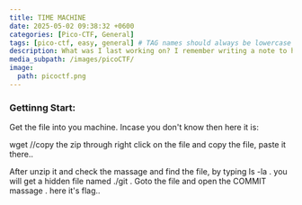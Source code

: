 ```yaml
---
title: TIME MACHINE
date: 2025-05-02 09:38:32 +0600
categories: [Pico-CTF, General]
tags: [pico-ctf, easy, general] # TAG names should always be lowercase
description: What was I last working on? I remember writing a note to help me remember...
media_subpath: /images/picoCTF/
image:
  path: picoctf.png
---
```


 ### Gettinng Start:
 
Get the file into you machine. Incase you don't know then here it is: 

wget <link> //copy the zip through right click on the file and copy the file, paste it  there..

After unzip it and  check the massage and find the file, by typing ls -la . you will get a hidden file named ./git .
Goto the file and open the COMMIT massage . here it's flag..


